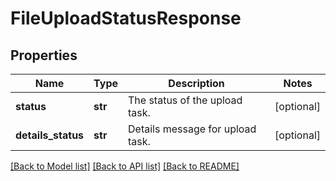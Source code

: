 # FileUploadStatusResponse

## Properties
Name | Type | Description | Notes
------------ | ------------- | ------------- | -------------
**status** | **str** | The status of the upload task. | [optional] 
**details_status** | **str** | Details message for upload task. | [optional] 

[[Back to Model list]](../README.md#documentation-for-models) [[Back to API list]](../README.md#documentation-for-api-endpoints) [[Back to README]](../README.md)

